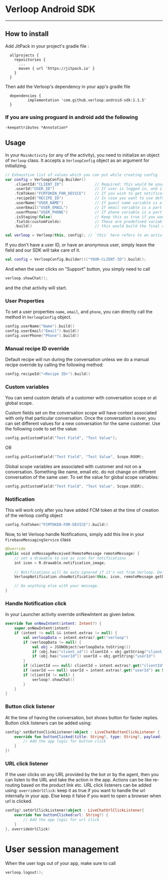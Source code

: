 # Verloop Android SDK

---

## How to install

Add JitPack in your project's gradle file :

```
  allprojects {
    repositories {
      ...
      maven { url 'https://jitpack.io' }
    }
  }
```

Then add the Verloop's dependency in your app's gradle file

```
  dependencies {
          implementation 'com.github.verloop:android-sdk:1.1.5'
  }
```

### If you are using proguard in android add the following

```
-keepattributes *Annotation*
```


## Usage

In your `MainActivity` (or any of the activity), you need to initialize an object of `Verloop` class. It accepts a `VerloopConfig` object as an argument for initializing.


```kotlin
// Exhaustive list of values which you can put while creating config
var config = VerloopConfig.Builder()
    .clientId("CLIENT_ID")              // Required: this would be your account name associated with verloop. eg: <client_id>.verloop.io
    .userId("USER_ID")                  // If user is logged in, and if you want to associate older chats, else, skip this for anonymous user 
    .fcmToken("FCMTOKEN_FOR_DEVICE")    // If you wish to get notifications, else, skip this
    .recipeId("RECIPE_ID")              // In case you want to use default recipe, skip this
    .userName("USER_NAME")              // If guest name variable is a part of the recipe, or the value is not required, skip this
    .userEmail("USER_EMAIL")            // If email variable is a part of the recipe, or the value is not required, skip this
    .userPhone("USER_PHONE")            // If phone variable is a part of the recipe, or the value is not required, skip this
    .isStaging(false)                   // Keep this as true if you want to access <client_id>.stage.verloop.io account. If the account doesn't exist, keep it as false or skip it
    .fields(customFields)               // These are predefined variables added on room level or user level
    .build()                            // this would build the final config object which is later used by Verloop object to star the chat

val verloop = Verloop(this, config); // `this` here refers to an activity context.

```

If you don't have a user ID, or have an anonymous user, simply leave the field and our SDK will take care of it.

```kotlin
val config = VerloopConfig.Builder()("YOUR-CLIENT-ID").build();
```


And when the user clicks on "Support" button, you simply need to call
```kotlin
verloop.showChat();
```
and the chat activity will start.


### User Properties

To set a user properties `name`, `email`, and `phone`, you can directly call the method in `VerloopConfig` object.

```kotlin
config.userName("Name").build()
config.userEmail("Email").build()
config.userPhone("Phone").build()
```

### Manual recipe ID override

Default recipe will run during the conversation unless we do a manual recipe override by calling the following method:
```kotlin
config.recipeId("<Recipe ID>").build()
```

### Custom variables

You can send custom details of a customer with conversation scope or at global scope.

Custom fields set on the conversation scope will have context associated with only that particular conversation. Once the conversation is over, you can set different values for a new conversation for the same customer. Use the following code to set the value:
```kotlin
config.putCustomField("Test Field", "Test Value");
```
OR
```kotlin
config.putCustomField("Test Field", "Test Value", Scope.ROOM);
```

Global scope variables are associated with customer and not on a conversation. Something like name, email etc. do not change on different conversation of the same user. To set the value for global scope variables:

```kotlin
config.putCustomField("Test Field", "Test Value", Scope.USER);
```


### Notification
This will work only after you have added FCM token at the time of creation of the verloop config object
```kotlin
config.fcmToken("FCMTOKEN-FOR-DEVICE").build()
```

Now, to let Verloop handle Notifications, simply add this line in your `FirebaseMessagingService` class

```kotlin
@Override
public void onMessageReceived(RemoteMessage remoteMessage) {
    // set a drawable to use as icon for notifications
    int icon = R.drawable.notification_image;
    
    // Notifications will be auto-ignored if it's not from Verloop. Default notification channel name will be "Verloop Chat Message"
    VerloopNotification.showNotification(this, icon, remoteMessage.getData(), "Your Notification Channel Name"); 

    // Do anything else with your message.
}
```

### Handle Notification click

In your Launcher activity override onNewIntent as given below.

```kotlin
override fun onNewIntent(intent: Intent?) {
    super.onNewIntent(intent)
    if (intent != null && intent.extras != null) {
        val verloopData = intent.extras?.get("verloop")
        if (verloopData != null) {
            val obj = JSONObject(verloopData.toString())
            if (obj.has("client_id")) clientId = obj.getString("client_id")
            if (obj.has("userId")) userId = obj.getString("userId")
        }
        if (clientId === null) clientId = intent.extras?.get("clientId") as String?
        if (userId === null) userId = intent.extras?.get("userId") as String?
        if (clientId != null) {
            verloop?.showChat()	
        }
    }
}
```


### Button click listener
At the time of having the conversation, bot shows button for faster replies. Button click listeners can be added using:
```kotlin
config?.setButtonClickListener(object : LiveChatButtonClickListener {
    override fun buttonClicked(title: String?, type: String?, payload: String?) {
        // Add the app logic for button click
    }
})
```

### URL click listener
If the user clicks on any URL provided by the bot or by the agent, then you can listen to the URL and take the action in the app. Actions can be like re-routing based on the product link etc. URL click listeners can be added using:
`overrideUrlClick`: keep it as true if you want to handle the url internally in your app. Else keep it false if you want to open a browser when url is clicked.
```kotlin
config?.setUrlClickListener(object : LiveChatUrlClickListener{
    override fun buttonClicked(url: String?) {
        // Add the app logic for url click
    }
}, overrideUrlClick)
```

# User session management

When the user logs out of your app, make sure to call

```kotlin
verloop.logout();
```
